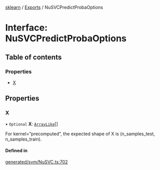 [sklearn](../readme.md) / [Exports](../modules.md) / NuSVCPredictProbaOptions

# Interface: NuSVCPredictProbaOptions

## Table of contents

### Properties

- [X](NuSVCPredictProbaOptions.md#x)

## Properties

### X

• `Optional` **X**: [`ArrayLike`](../modules.md#arraylike)[]

For kernel=”precomputed”, the expected shape of X is (n\_samples\_test, n\_samples\_train).

#### Defined in

[generated/svm/NuSVC.ts:702](https://github.com/transitive-bullshit/scikit-learn-ts/blob/367336a/packages/sklearn/src/generated/svm/NuSVC.ts#L702)
